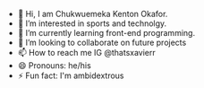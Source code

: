 - 👋 Hi, I am Chukwuemeka Kenton Okafor.
- 👀 I’m interested in sports and technolgy. 
- 🌱 I’m currently learning front-end programming.
- 💞️ I’m looking to collaborate on future projects
- 📫 How to reach me IG  @thatsxavierr
- 😄 Pronouns: he/his
- ⚡ Fun fact: I'm ambidextrous

<!---
thatsxavierr/thatsxavierr is a ✨ special ✨ repository because its `README.md` (this file) appears on your GitHub profile.
You can click the Preview link to take a look at your changes.
--->
